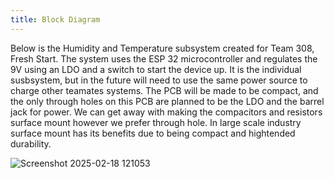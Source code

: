 ```yaml
---
title: Block Diagram
---
```

Below is the Humidity and Temperature subsystem created for Team 308, Fresh Start. 
The system uses the ESP 32 microcontroller and regulates the 9V using an LDO and a switch to start the device up.
It is the individual susbsystem, but in the future will need to use the same power source to charge other teamates systems.
The PCB will be made to be compact, and the only through holes on this PCB are planned to be the LDO and the barrel jack for power. We can get away with making the compacitors and resistors surface mount however we prefer through hole. In large scale industry surface mount has its benefits due to being compact and hightended durability. 


![Screenshot 2025-02-18 121053](https://github.com/user-attachments/assets/925f5c27-13ea-4d5c-a1fc-e968c07af236)
